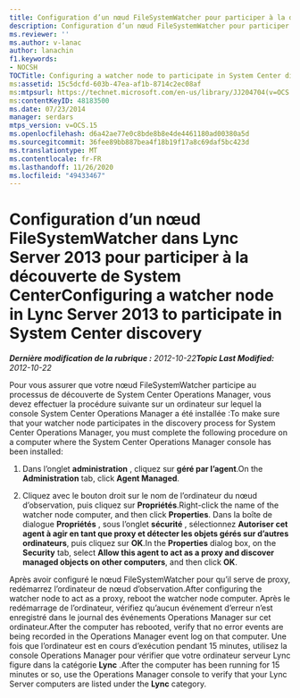 ```yaml
---
title: Configuration d’un nœud FileSystemWatcher pour participer à la découverte de System Center
description: Configuration d’un nœud FileSystemWatcher pour participer à la découverte de System Center.
ms.reviewer: ''
ms.author: v-lanac
author: lanachin
f1.keywords:
- NOCSH
TOCTitle: Configuring a watcher node to participate in System Center discovery
ms:assetid: 15c5dcfd-603b-47ea-af1b-8714c2ec08af
ms:mtpsurl: https://technet.microsoft.com/en-us/library/JJ204704(v=OCS.15)
ms:contentKeyID: 48183500
ms.date: 07/23/2014
manager: serdars
mtps_version: v=OCS.15
ms.openlocfilehash: d6a42ae77e0c8bde8b8e4de4461180ad00380a5d
ms.sourcegitcommit: 36fee89bb887bea4f18b19f17a8c69daf5bc423d
ms.translationtype: MT
ms.contentlocale: fr-FR
ms.lasthandoff: 11/26/2020
ms.locfileid: "49433467"
---
```

# <a name="configuring-a-watcher-node-in-lync-server-2013-to-participate-in-system-center-discovery"></a><span data-ttu-id="4a9a9-103">Configuration d’un nœud FileSystemWatcher dans Lync Server 2013 pour participer à la découverte de System Center</span><span class="sxs-lookup"><span data-stu-id="4a9a9-103">Configuring a watcher node in Lync Server 2013 to participate in System Center discovery</span></span>

<div data-xmlns="http://www.w3.org/1999/xhtml">

<div class="topic" data-xmlns="http://www.w3.org/1999/xhtml" data-msxsl="urn:schemas-microsoft-com:xslt" data-cs="https://msdn.microsoft.com/">

<div data-asp="https://msdn2.microsoft.com/asp">



</div>

<div id="mainSection">

<div id="mainBody"><span data-ttu-id="4a9a9-104">

<span> </span></span><span class="sxs-lookup"><span data-stu-id="4a9a9-104">

<span> </span></span></span>

<span data-ttu-id="4a9a9-105">_**Dernière modification de la rubrique :** 2012-10-22_</span><span class="sxs-lookup"><span data-stu-id="4a9a9-105">_**Topic Last Modified:** 2012-10-22_</span></span>

<span data-ttu-id="4a9a9-106">Pour vous assurer que votre nœud FileSystemWatcher participe au processus de découverte de System Center Operations Manager, vous devez effectuer la procédure suivante sur un ordinateur sur lequel la console System Center Operations Manager a été installée :</span><span class="sxs-lookup"><span data-stu-id="4a9a9-106">To make sure that your watcher node participates in the discovery process for System Center Operations Manager, you must complete the following procedure on a computer where the System Center Operations Manager console has been installed:</span></span>

1.  <span data-ttu-id="4a9a9-107">Dans l’onglet **administration** , cliquez sur **géré par l’agent**.</span><span class="sxs-lookup"><span data-stu-id="4a9a9-107">On the **Administration** tab, click **Agent Managed**.</span></span>

2.  <span data-ttu-id="4a9a9-108">Cliquez avec le bouton droit sur le nom de l’ordinateur du nœud d’observation, puis cliquez sur **Propriétés**.</span><span class="sxs-lookup"><span data-stu-id="4a9a9-108">Right-click the name of the watcher node computer, and then click **Properties**.</span></span> <span data-ttu-id="4a9a9-109">Dans la boîte de dialogue **Propriétés** , sous l’onglet **sécurité** , sélectionnez **Autoriser cet agent à agir en tant que proxy et détecter les objets gérés sur d’autres ordinateurs**, puis cliquez sur **OK**.</span><span class="sxs-lookup"><span data-stu-id="4a9a9-109">In the **Properties** dialog box, on the **Security** tab, select **Allow this agent to act as a proxy and discover managed objects on other computers**, and then click **OK**.</span></span>

<span data-ttu-id="4a9a9-110">Après avoir configuré le nœud FileSystemWatcher pour qu’il serve de proxy, redémarrez l’ordinateur de nœud d’observation.</span><span class="sxs-lookup"><span data-stu-id="4a9a9-110">After configuring the watcher node to act as a proxy, reboot the watcher node computer.</span></span> <span data-ttu-id="4a9a9-111">Après le redémarrage de l’ordinateur, vérifiez qu’aucun événement d’erreur n’est enregistré dans le journal des événements Operations Manager sur cet ordinateur.</span><span class="sxs-lookup"><span data-stu-id="4a9a9-111">After the computer has rebooted, verify that no error events are being recorded in the Operations Manager event log on that computer.</span></span> <span data-ttu-id="4a9a9-112">Une fois que l’ordinateur est en cours d’exécution pendant 15 minutes, utilisez la console Operations Manager pour vérifier que votre ordinateur serveur Lync figure dans la catégorie **Lync** .</span><span class="sxs-lookup"><span data-stu-id="4a9a9-112">After the computer has been running for 15 minutes or so, use the Operations Manager console to verify that your Lync Server computers are listed under the **Lync** category.</span></span>

<span data-ttu-id="4a9a9-113"></div>

<span> </span>

</div>

</div>

</span><span class="sxs-lookup"><span data-stu-id="4a9a9-113"></div>

<span> </span>

</div>

</div>

</span></span></div>

